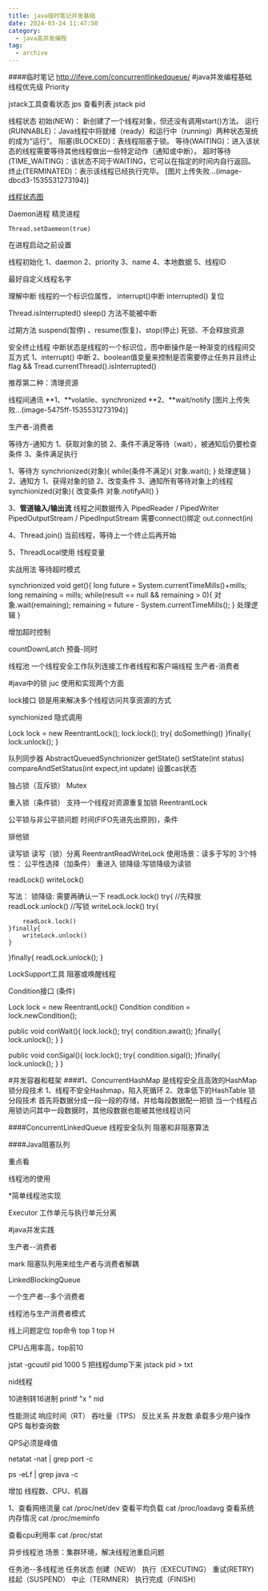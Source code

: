 ```yaml
---
title: java临时笔记并发基础
date: 2024-03-24 11:47:50
category:
  - java高并发编程
tag:
  - archive
---
```


####临时笔记
http://ifeve.com/concurrentlinkedqueue/
#java并发编程基础
线程优先级
Priority

jstack工具查看状态
jps 查看列表
jstack pid

线程状态
初始(NEW)：    新创建了一个线程对象，但还没有调用start()方法。
运行(RUNNABLE)：Java线程中将就绪（ready）和运行中（running）两种状态笼统的成为“运行”。
阻塞(BLOCKED)：表线程阻塞于锁。
等待(WAITING)：进入该状态的线程需要等待其他线程做出一些特定动作（通知或中断）。
超时等待(TIME_WAITING)：该状态不同于WAITING，它可以在指定的时间内自行返回。
终止(TERMINATED)：表示该线程已经执行完毕。
[图片上传失败...(image-dbcd3-1535531273194)]

[线程状态图](https://img-blog.csdn.net/2018070117435683?watermark/2/text/aHR0cHM6Ly9ibG9nLmNzZG4ubmV0L3BhbmdlMTk5MQ==/font/5a6L5L2T/fontsize/400/fill/I0JBQkFCMA==/dissolve/70)

Daemon进程
精灵进程
```
Thread.setDaemeon(true)
```
在进程启动之前设置

线程初始化
1、daemon
2、priority
3、name
4、本地数据
5、线程ID

最好自定义线程名字

理解中断
线程的一个标识位属性，
interrupt()中断
interrupted() 复位


Thread.isInterrupted()
sleep() 方法不能被中断

过期方法 suspend(暂停) 、resume(恢复)、stop(停止)
死锁、不会释放资源

安全终止线程
中断状态是线程的一个标识位，而中断操作是一种渐变的线程间交互方式
1、interrupt() 中断
2、boolean值变量来控制是否需要停止任务并且终止
flag && Tread.currentThread().isInterrupted()

推荐第二种：清理资源

线程间通讯
**1、**volatile、synchronized
**2、**wait/notify
[图片上传失败...(image-5475ff-1535531273194)]


生产者-消费者

等待方-通知方
1、获取对象的锁
2、条件不满足等待（wait），被通知后仍要检查条件
3、条件满足执行

1、等待方
synchrionized(对象){
    while(条件不满足){
        对象.wait();
    }
    处理逻辑
}
2、通知方
1、获得对象的锁
2、改变条件
3、通知所有等待对象上的线程
synchionized(对象){
    改变条件
    对象.notifyAll()
}

3、**管道输入/输出流**
线程之间数据传入
PipedReader / PipedWriter 
PipedOutputStream / PipedInputStream
需要connect()绑定
out.connect(in)

4、Thread.join()
当前线程，等待上一个终止后再开始

5、ThreadLocal使用 线程变量

实战用法
等待超时模式

synchrionized void get(){
long future = System.currentTimeMills()+mills;
long remaining = mills;
    while(result == null && remaining > 0){
        对象.wait(remaining);
        remaining = future - System.currentTimeMills();
    }
    处理逻辑
}

增加超时控制

countDownLatch 预备-同时

线程池
一个线程安全工作队列连接工作者线程和客户端线程 
生产者-消费者

#java中的锁
juc
使用和实现两个方面

lock接口
锁是用来解决多个线程访问共享资源的方式

synchionized 隐式调用


Lock lock = new ReentrantLock();
lock.lock();
try{
    doSomething()
}finally{
    lock.unlock();
}

队列同步器 AbstractQueuedSynchrionizer
getState()
setState(int status)
compareAndSetStatus(int expect,int update) 设置cas状态

独占锁（互斥锁）
Mutex

重入锁（条件锁）
支持一个线程对资源重复加锁
ReentrantLock

公平锁与非公平锁问题
时间(FIFO先进先出原则)，条件

排他锁

读写锁
读写（锁）分离
ReentrantReadWriteLock 
使用场景：读多于写的
3个特性：
公平性选择（加条件）
重进入
锁降级:写锁降级为读锁

readLock()
writeLock()

写法：
锁降级: 需要再确认一下
readLock.lock()
try{
    //先释放
    readLock.unlock()
    //写锁
    writeLock.lock()
    try{
        
        readLock.lock()
    }finally{
        writeLock.unlock()
    }
}finally{
    readLock.unlock();
}

LockSupport工具
阻塞或唤醒线程

Condition接口 (条件)

Lock lock = new ReentrantLock()
Condition condition = lock.newCondition();

public void conWait(){
    lock.lock();
    try{
        condition.await();
    }finally{
        lock.unlock();
    }
}

public void conSigal(){
    lock.lock();
    try{
        condition.sigal();
    }finally{
        lock.unlock();
    }
}

#并发容器和框架
####1、ConcurrentHashMap 是线程安全且高效的HashMap
锁分段技术
1、线程不安全Hashmap，陷入死循环
2、效率低下的HashTable
锁分段技术
首先将数据分成一段一段的存储，并给每段数据配一把锁
当一个线程占用锁访问其中一段数据时，其他段数据也能被其他线程访问

####ConcurrentLinkedQueue
线程安全队列
阻塞和非阻塞算法

####Java阻塞队列

重点看

线程池的使用

*简单线程池实现

Executor 工作单元与执行单元分离


#java并发实践

生产者--消费者

mark 阻塞队列用来给生产者与消费者解耦

LinkedBlockingQueue

一个生产者--多个消费者

线程池与生产消费者模式

线上问题定位
top命令
top  1 
top H

CPU占用率高，top前10

jstat -gcuutil pid  1000  5 
把线程dump下来
jstack pid  > txt

nid线程

10进制转16进制
printf "x
" nid


性能测试
响应时间（RT）
吞吐量（TPS）  反比关系
并发数 承载多少用户操作
QPS 每秒查询数

QPS必须是峰值

netatat -nat | grep  port -c 

ps -eLf | grep java -c 

增加 线程数、CPU、机器

1、查看网络流量
cat /proc/net/dev
查看平均负载
cat /proc/loadavg
查看系统内存情况
cat /proc/meminfo

查看cpu利用率
cat /proc/stat


异步线程池
场景：集群环境，解决线程池重启问题

任务池--多线程池
任务状态
创建（NEW）
执行（EXECUTING）
重试(RETRY)
挂起（SUSPEND）
中止（TERMNER）
执行完成（FINISH）
















   
